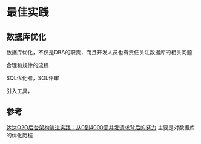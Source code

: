 # 最佳实践

## 数据库优化

数据库优化，不仅是DBA的职责，而且开发人员也有责任关注数据库的相关问题

合理和规律的流程

SQL优化器，SQL评审

引入工具，

## 参考

[达达O2O后台架构演进实践：从0到4000高并发请求背后的努力](https://zhuanlan.zhihu.com/p/52051192) 主要是对数据库的优化历程